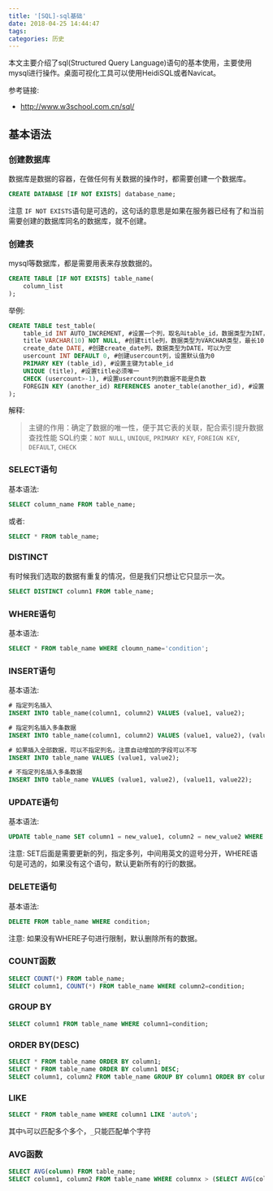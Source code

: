 ```yaml
---
title: '[SQL]-sql基础'
date: 2018-04-25 14:44:47
tags:
categories: 历史
---
```


本文主要介绍了sql(Structured Query Language)语句的基本使用，主要使用mysql进行操作。桌面可视化工具可以使用HeidiSQL或者Navicat。

<!--more-->

参考链接:

* http://www.w3school.com.cn/sql/

## 基本语法

### 创建数据库

数据库是数据的容器，在做任何有关数据的操作时，都需要创建一个数据库。

```sql
CREATE DATABASE [IF NOT EXISTS] database_name;
```

注意 `IF NOT EXISTS`语句是可选的，这句话的意思是如果在服务器已经有了和当前需要创建的数据库同名的数据库，就不创建。

### 创建表

mysql等数据库，都是需要用表来存放数据的。

```sql
CREATE TABLE [IF NOT EXISTS] table_name(
    column_list
);
```

举例:

```sql
CREATE TABLE test_table(
    table_id INT AUTO_INCREMENT, #设置一个列，取名叫table_id，数据类型为INT，并且是自动增长的
    title VARCHAR(10) NOT NULL, #创建title列，数据类型为VARCHAR类型，最长10，并且不为空
    create_date DATE, #创建create_date列，数据类型为DATE，可以为空
    usercount INT DEFAULT 0, #创建usercount列，设置默认值为0
    PRIMARY KEY (table_id), #设置主键为table_id
    UNIQUE (title), #设置title必须唯一
    CHECK (usercount>-1), #设置usercount列的数据不能是负数
    FOREGIN KEY (another_id) REFERENCES anoter_table(another_id), #设置another_id列，并且与anoter_table表的another_id关联
);
```

解释:
> 主键的作用：确定了数据的唯一性，便于其它表的关联，配合索引提升数据查找性能
> SQL约束：`NOT NULL`, `UNIQUE`, `PRIMARY KEY`, `FOREIGN KEY`, `DEFAULT`, `CHECK`

### SELECT语句

基本语法:

``` sql
SELECT column_name FROM table_name;
```

或者:

```sql
SELECT * FROM table_name;
```

### DISTINCT

有时候我们选取的数据有重复的情况，但是我们只想让它只显示一次。

``` sql
SELECT DISTINCT column1 FROM table_name;
```

### WHERE语句

基本语法:

```sql
SELECT * FROM table_name WHERE cloumn_name='condition';
```

### INSERT语句

基本语法:

```sql
# 指定列名插入
INSERT INTO table_name(column1, column2) VALUES (value1, value2);

# 指定列名插入多条数据
INSERT INTO table_name(column1, column2) VALUES (value1, value2), (value11, value22);

# 如果插入全部数据，可以不指定列名，注意自动增加的字段可以不写
INSERT INTO table_name VALUES (value1, value2);

# 不指定列名插入多条数据
INSERT INTO table_name VALUES (value1, value2), (value11, value22);
```

### UPDATE语句

基本语法:

```sql
UPDATE table_name SET column1 = new_value1, column2 = new_value2 WHERE condition;
```

注意: SET后面是需要更新的列，指定多列，中间用英文的逗号分开，WHERE语句是可选的，如果没有这个语句，默认更新所有的行的数据。

### DELETE语句

基本语法:

```sql
DELETE FROM table_name WHERE condition;
```

注意: 如果没有WHERE子句进行限制，默认删除所有的数据。

### COUNT函数

``` sql
SELECT COUNT(*) FROM table_name;
SELECT column1, COUNT(*) FROM table_name WHERE column2=condition;
```

### GROUP BY

``` sql
SELECT column1 FROM table_name WHERE column1=condition;
```

### ORDER BY(DESC)

``` sql
SELECT * FROM table_name ORDER BY column1;
SELECT * FROM table_name ORDER BY column1 DESC;
SELECT column1, column2 FROM table_name GROUP BY column1 ORDER BY column2;
```

### LIKE

``` sql
SELECT * FROM table_name WHERE column1 LIKE 'auto%';
```

其中`%`可以匹配多个多个，`_`只能匹配单个字符

### AVG函数

``` sql
SELECT AVG(column) FROM table_name;
SELECT column1, column2 FROM table_name WHERE columnx > (SELECT AVG(columny) FROM table_name);
```
